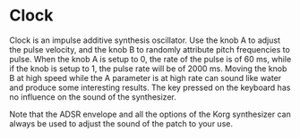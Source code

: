 # Clock

Clock is an impulse additive synthesis oscillator. 
Use the knob A to adjust the pulse velocity, and the knob B to randomly attribute pitch frequencies to pulse.
When the knob A is setup to 0, the rate of the pulse is of 60 ms, while if the knob is setup to 1, the pulse rate will be of 2000 ms.
Moving the knob B at high speed while the A parameter is at high rate can sound like water and produce some interesting results.
The key pressed on the keyboard has no influence on the sound of the synthesizer.

Note that the ADSR envelope and all the options of the Korg synthesizer can always be used to adjust the sound of the patch to your use.
